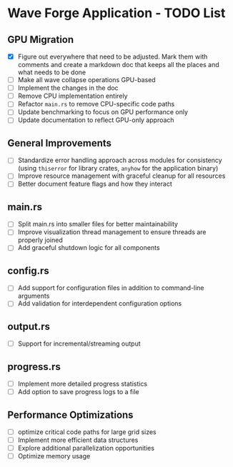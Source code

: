 # Wave Forge Application - TODO List

## GPU Migration

- [x] Figure out everywhere that need to be adjusted. Mark them with comments and create a markdown doc that keeps all the places and what needs to be done
- [ ] Make all wave collapse operations GPU-based
- [ ] Implement the changes in the doc
- [ ] Remove CPU implementation entirely
- [ ] Refactor `main.rs` to remove CPU-specific code paths
- [ ] Update benchmarking to focus on GPU performance only
- [ ] Update documentation to reflect GPU-only approach

## General Improvements

- [ ] Standardize error handling approach across modules for consistency (using `thiserror` for library crates, `anyhow` for the application binary)
- [ ] Improve resource management with graceful cleanup for all resources
- [ ] Better document feature flags and how they interact

## main.rs

- [ ] Split main.rs into smaller files for better maintainability
- [ ] Improve visualization thread management to ensure threads are properly joined
- [ ] Add graceful shutdown logic for all components

## config.rs

- [ ] Add support for configuration files in addition to command-line arguments
- [ ] Add validation for interdependent configuration options

## output.rs

- [ ] Support for incremental/streaming output

## progress.rs

- [ ] Implement more detailed progress statistics
- [ ] Add option to save progress logs to a file

## Performance Optimizations

- [ ] optimize critical code paths for large grid sizes
- [ ] Implement more efficient data structures
- [ ] Explore additional parallelization opportunities
- [ ] Optimize memory usage

